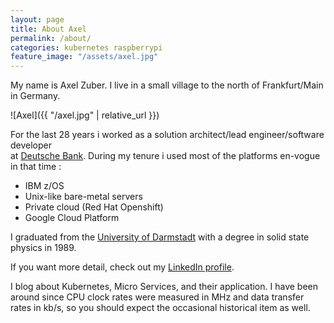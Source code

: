 ```yaml
---
layout: page
title: About Axel
permalink: /about/
categories: kubernetes raspberrypi
feature_image: "/assets/axel.jpg"
---
```

My name is Axel Zuber. I live in a small village to the north of Frankfurt/Main in Germany.

![Axel]({{ "/axel.jpg" | relative_url }})

For the last 28 years i worked as a solution architect/lead engineer/software developer<br/>
at [Deutsche Bank](https://www.db.com/). During my tenure i used most of the platforms en-vogue in that time :
- IBM z/OS
- Unix-like bare-metal servers
- Private cloud (Red Hat Openshift)
- Google Cloud Platform

I graduated from the [University of Darmstadt](https://www.tu-darmstadt.de/index.en.jsp) with a degree in solid state physics in 1989.

If you want more detail, check out my [LinkedIn profile](https://www.linkedin.com/in/axel-zuber/).

I blog about Kubernetes, Micro Services, and their application. I have been around since CPU clock rates were measured in MHz and data transfer rates in kb/s, so you should expect the occasional historical item as well.
